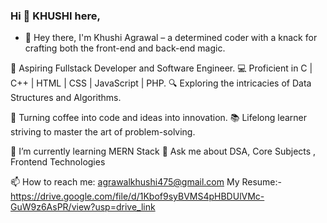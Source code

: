 ### Hi 👋 KHUSHI here,

- 👋 Hey there, I'm Khushi Agrawal – a determined coder with a knack for crafting both the front-end and back-end magic.

🚀 Aspiring Fullstack Developer and Software Engineer.
💻 Proficient in C | C++ | HTML | CSS | JavaScript | PHP.
🔍 Exploring the intricacies of Data Structures and Algorithms.

🌟 Turning coffee into code and ideas into innovation.
📚 Lifelong learner striving to master the art of problem-solving.

 🌱 I’m currently learning MERN Stack
 💬 Ask me about DSA, Core Subjects , Frontend Technologies
  
 📫 How to reach me: agrawalkhushi475@gmail.com
 My Resume:- https://drive.google.com/file/d/1Kbof9syBVMS4pHBDUlVMc-GuW9z6AsPR/view?usp=drive_link


